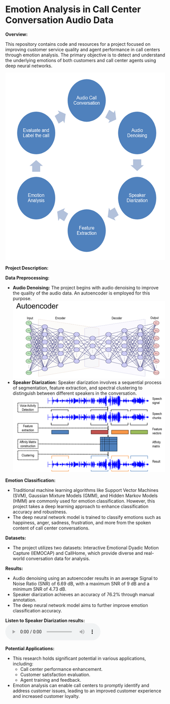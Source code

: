 # Emotion Analysis in Call Center Conversation Audio Data

**Overview:**

This repository contains code and resources for a project focused on improving customer service quality and agent performance in call centers through emotion analysis. The primary objective is to detect and understand the underlying emotions of both customers and call center agents using deep neural networks.

![Overview](https://github.com/Basheer22EE65R19/Emotion_Analysis_of_Call_Center_Conversation_Audio_data/blob/main/Images/Overview.png?raw=true)

**Project Description:**

**Data Preprocessing:**
- **Audio Denoising:** The project begins with audio denoising to improve the quality of the audio data. An autoencoder is employed for this purpose.
![Overview](https://github.com/Basheer22EE65R19/Emotion_Analysis_of_Call_Center_Conversation_Audio_data/blob/main/Images/Autoencoder.png?raw=true)
- **Speaker Diarization:** Speaker diarization involves a sequential process of segmentation, feature extraction, and spectral clustering to distinguish between different speakers in the conversation.
![Overview](https://github.com/Basheer22EE65R19/Emotion_Analysis_of_Call_Center_Conversation_Audio_data/blob/main/Images/SPD.png?raw=true)

**Emotion Classification:**
- Traditional machine learning algorithms like Support Vector Machines (SVM), Gaussian Mixture Models (GMM), and Hidden Markov Models (HMM) are commonly used for emotion classification. However, this project takes a deep learning approach to enhance classification accuracy and robustness.
- The deep neural network model is trained to classify emotions such as happiness, anger, sadness, frustration, and more from the spoken content of call center conversations.

**Datasets:**
- The project utilizes two datasets: Interactive Emotional Dyadic Motion Capture (IEMOCAP) and CallHome, which provide diverse and real-world conversation data for analysis.

**Results:**
- Audio denoising using an autoencoder results in an average Signal to Noise Ratio (SNR) of 6.69 dB, with a maximum SNR of 9 dB and a minimum SNR of 4.73 dB.
- Speaker diarization achieves an accuracy of 76.2% through manual annotation.
- The deep neural network model aims to further improve emotion classification accuracy.

**Listen to Speaker Diarization results:**
<audio controls>
  <source src="https://github.com/Basheer22EE65R19/Emotion_Analysis_of_Call_Center_Conversation_Audio_data/raw/main/Speaker_Diarization_Results/FB_14_IENG_CC_BFSI_01_COMBINE_chunk_00.wav" type="audio/mpeg">
  Your browser does not support the audio element.
</audio>


**Potential Applications:**
- This research holds significant potential in various applications, including:
  - Call center performance enhancement.
  - Customer satisfaction evaluation.
  - Agent training and feedback.
- Emotion analysis can enable call centers to promptly identify and address customer issues, leading to an improved customer experience and increased customer loyalty.


